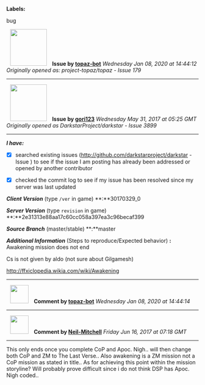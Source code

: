 **Labels:**

bug



<a href="https://github.com/topaz-bot"><img src="https://avatars3.githubusercontent.com/u/59651103?v=4" width="96" height="96" hspace="10"></img></a> **Issue by [topaz-bot](https://github.com/topaz-bot)**
_Wednesday Jan 08, 2020 at 14:44:12_
_Originally opened as: project-topaz/topaz - Issue 179_

----

<a href="https://github.com/gori123"><img src="https://avatars3.githubusercontent.com/u/18142814?v=4"  width="96" height="96" hspace="10"></img></a> **Issue by [gori123](https://github.com/gori123)**
_Wednesday May 31, 2017 at 05:25 GMT_
_Originally opened as DarkstarProject/darkstar - Issue 3899_

----

<!-- remove space and mark with 'x' between [] -->

**_I have:_**

- [x] searched existing issues (http://github.com/darkstarproject/darkstar - Issue ) to see if the issue I am posting has already been addressed or opened by another contributor
- [x] checked the commit log to see if my issue has been resolved since my server was last updated


<!-- Issues will be closed without being looked into if the following information is missing (unless its not applicable). -->

**_Client Version_** (type `/ver` in game) **:**30170329_0


**_Server Version_** (type `revision` in game) **:**2e31313e88aa17c60cc058a397ea3c96becaf399


**_Source Branch_** (master/stable) **:**master


**_Additional Information_** (Steps to reproduce/Expected behavior) **:** Awakening mission does not end
Cs is not given by aldo (not sure about Gilgamesh)
http://ffxiclopedia.wikia.com/wiki/Awakening





----
<a href="https://github.com/topaz-bot"><img src="https://avatars3.githubusercontent.com/u/59651103?v=4" width="48" height="48" hspace="10"></img></a> **Comment by [topaz-bot](https://github.com/topaz-bot)**
_Wednesday Jan 08, 2020 at 14:44:14_

----

<a href="https://github.com/Neil-Mitchell"><img src="https://avatars0.githubusercontent.com/u/24883675?v=4"  width="48" height="48" hspace="10"></img></a> **Comment by [Neil-Mitchell](https://github.com/Neil-Mitchell)**
_Friday Jun 16, 2017 at 07:18 GMT_

----

This only ends once you complete CoP and  Apoc. Nigh.. will then change both CoP and ZM to The Last Verse..  Also awakening is a ZM mission not a CoP mission as stated in title.. As for achieving this point within the mission storyline? Will probably prove difficult since i do not think DSP has Apoc. Nigh coded.. 

